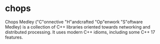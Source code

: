 # chops
Chops Medley ("C"onnective "H"andcrafted "Op"enwork "S"oftware Medley) is a collection of C++ libraries oriented towards networking and distributed processing. It uses modern C++ idioms, including some C++ 17 features.
